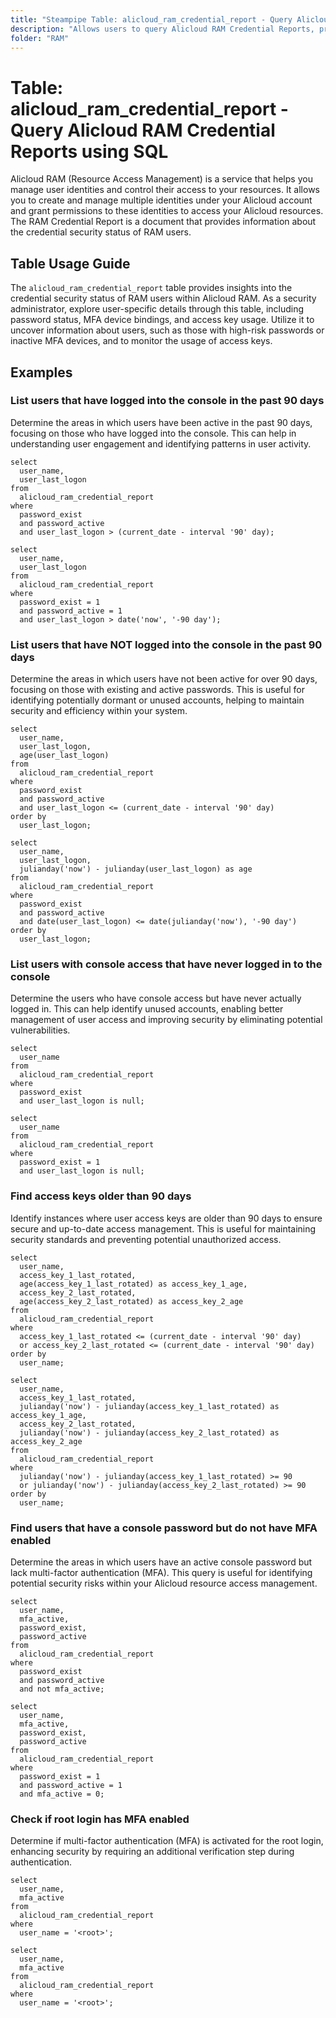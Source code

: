 ```yaml
---
title: "Steampipe Table: alicloud_ram_credential_report - Query Alicloud RAM Credential Reports using SQL"
description: "Allows users to query Alicloud RAM Credential Reports, providing insights into the credential security status of RAM users."
folder: "RAM"
---
```


# Table: alicloud_ram_credential_report - Query Alicloud RAM Credential Reports using SQL

Alicloud RAM (Resource Access Management) is a service that helps you manage user identities and control their access to your resources. It allows you to create and manage multiple identities under your Alicloud account and grant permissions to these identities to access your Alicloud resources. The RAM Credential Report is a document that provides information about the credential security status of RAM users.

## Table Usage Guide

The `alicloud_ram_credential_report` table provides insights into the credential security status of RAM users within Alicloud RAM. As a security administrator, explore user-specific details through this table, including password status, MFA device bindings, and access key usage. Utilize it to uncover information about users, such as those with high-risk passwords or inactive MFA devices, and to monitor the usage of access keys.

## Examples

### List users that have logged into the console in the past 90 days
Determine the areas in which users have been active in the past 90 days, focusing on those who have logged into the console. This can help in understanding user engagement and identifying patterns in user activity.

```sql+postgres
select
  user_name,
  user_last_logon
from
  alicloud_ram_credential_report
where
  password_exist
  and password_active
  and user_last_logon > (current_date - interval '90' day);
```

```sql+sqlite
select
  user_name,
  user_last_logon
from
  alicloud_ram_credential_report
where
  password_exist = 1
  and password_active = 1
  and user_last_logon > date('now', '-90 day');
```

### List users that have NOT logged into the console in the past 90 days
Determine the areas in which users have not been active for over 90 days, focusing on those with existing and active passwords. This is useful for identifying potentially dormant or unused accounts, helping to maintain security and efficiency within your system.

```sql+postgres
select
  user_name,
  user_last_logon,
  age(user_last_logon)
from
  alicloud_ram_credential_report
where
  password_exist
  and password_active
  and user_last_logon <= (current_date - interval '90' day)
order by
  user_last_logon;
```

```sql+sqlite
select
  user_name,
  user_last_logon,
  julianday('now') - julianday(user_last_logon) as age
from
  alicloud_ram_credential_report
where
  password_exist
  and password_active
  and date(user_last_logon) <= date(julianday('now'), '-90 day')
order by
  user_last_logon;
```

### List users with console access that have never logged in to the console
Determine the users who have console access but have never actually logged in. This can help identify unused accounts, enabling better management of user access and improving security by eliminating potential vulnerabilities.

```sql+postgres
select
  user_name
from
  alicloud_ram_credential_report
where
  password_exist
  and user_last_logon is null;
```

```sql+sqlite
select
  user_name
from
  alicloud_ram_credential_report
where
  password_exist = 1
  and user_last_logon is null;
```

### Find access keys older than 90 days
Identify instances where user access keys are older than 90 days to ensure secure and up-to-date access management. This is useful for maintaining security standards and preventing potential unauthorized access.

```sql+postgres
select
  user_name,
  access_key_1_last_rotated,
  age(access_key_1_last_rotated) as access_key_1_age,
  access_key_2_last_rotated,
  age(access_key_2_last_rotated) as access_key_2_age
from
  alicloud_ram_credential_report
where
  access_key_1_last_rotated <= (current_date - interval '90' day)
  or access_key_2_last_rotated <= (current_date - interval '90' day)
order by
  user_name;
```

```sql+sqlite
select
  user_name,
  access_key_1_last_rotated,
  julianday('now') - julianday(access_key_1_last_rotated) as access_key_1_age,
  access_key_2_last_rotated,
  julianday('now') - julianday(access_key_2_last_rotated) as access_key_2_age
from
  alicloud_ram_credential_report
where
  julianday('now') - julianday(access_key_1_last_rotated) >= 90
  or julianday('now') - julianday(access_key_2_last_rotated) >= 90
order by
  user_name;
```

### Find users that have a console password but do not have MFA enabled
Determine the areas in which users have an active console password but lack multi-factor authentication (MFA). This query is useful for identifying potential security risks within your Alicloud resource access management.

```sql+postgres
select
  user_name,
  mfa_active,
  password_exist,
  password_active
from
  alicloud_ram_credential_report
where
  password_exist
  and password_active
  and not mfa_active;
```

```sql+sqlite
select
  user_name,
  mfa_active,
  password_exist,
  password_active
from
  alicloud_ram_credential_report
where
  password_exist = 1
  and password_active = 1
  and mfa_active = 0;
```

### Check if root login has MFA enabled
Determine if multi-factor authentication (MFA) is activated for the root login, enhancing security by requiring an additional verification step during authentication.

```sql+postgres
select
  user_name,
  mfa_active
from
  alicloud_ram_credential_report
where
  user_name = '<root>';
```

```sql+sqlite
select
  user_name,
  mfa_active
from
  alicloud_ram_credential_report
where
  user_name = '<root>';
```